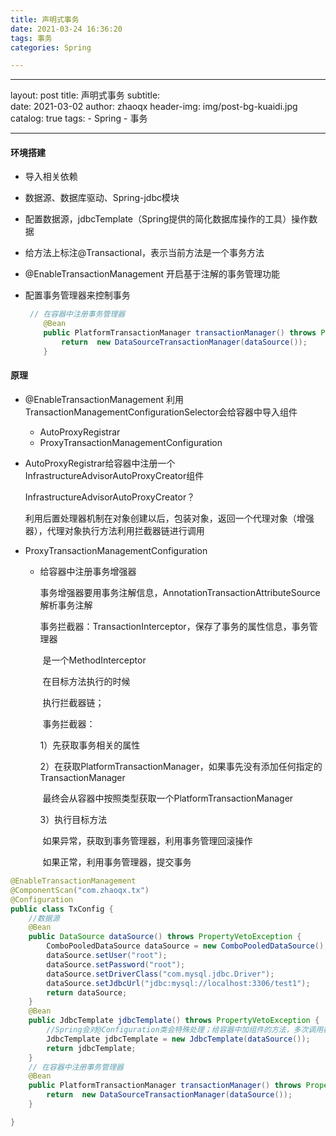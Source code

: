 ```yaml
---
title: 声明式事务
date: 2021-03-24 16:36:20
tags: 事务
categories: Spring

---
```


---
layout:     post
title:      声明式事务
subtitle:   
date:       2021-03-02
author:     zhaoqx
header-img: img/post-bg-kuaidi.jpg
catalog: true
tags:
    - Spring
    - 事务
    
---


####  环境搭建

* 导入相关依赖

* 数据源、数据库驱动、Spring-jdbc模块

* 配置数据源，jdbcTemplate（Spring提供的简化数据库操作的工具）操作数据

* 给方法上标注@Transactional，表示当前方法是一个事务方法

* @EnableTransactionManagement 开启基于注解的事务管理功能

* 配置事务管理器来控制事务  

  ```java
   // 在容器中注册事务管理器
      @Bean
      public PlatformTransactionManager transactionManager() throws PropertyVetoException {
          return  new DataSourceTransactionManager(dataSource());
      }
  ```

<!--more-->

#### 原理

* @EnableTransactionManagement
  利用TransactionManagementConfigurationSelector会给容器中导入组件

  * AutoProxyRegistrar
  * ProxyTransactionManagementConfiguration 

 * AutoProxyRegistrar给容器中注册一个InfrastructureAdvisorAutoProxyCreator组件

   InfrastructureAdvisorAutoProxyCreator？

   利用后置处理器机制在对象创建以后，包装对象，返回一个代理对象（增强器），代理对象执行方法利用拦截器链进行调用

* ProxyTransactionManagementConfiguration

  * 给容器中注册事务增强器

    事务增强器要用事务注解信息，AnnotationTransactionAttributeSource解析事务注解

    事务拦截器：TransactionInterceptor，保存了事务的属性信息，事务管理器

    ​	是一个MethodInterceptor

    ​	在目标方法执行的时候

    ​		执行拦截器链；

    ​		事务拦截器：

    1）先获取事务相关的属性

    2）在获取PlatformTransactionManager，如果事先没有添加任何指定的TransactionManager

    ​	最终会从容器中按照类型获取一个PlatformTransactionManager

    3）执行目标方法

    ​	如果异常，获取到事务管理器，利用事务管理回滚操作

    ​	如果正常，利用事务管理器，提交事务

```java
@EnableTransactionManagement
@ComponentScan("com.zhaoqx.tx")
@Configuration
public class TxConfig {
    //数据源
    @Bean
    public DataSource dataSource() throws PropertyVetoException {
        ComboPooledDataSource dataSource = new ComboPooledDataSource();
        dataSource.setUser("root");
        dataSource.setPassword("root");
        dataSource.setDriverClass("com.mysql.jdbc.Driver");
        dataSource.setJdbcUrl("jdbc:mysql://localhost:3306/test1");
        return dataSource;
    }
    @Bean
    public JdbcTemplate jdbcTemplate() throws PropertyVetoException {
        //Spring会对@Configuration类会特殊处理；给容器中加组件的方法，多次调用都只是从容器中找组件
        JdbcTemplate jdbcTemplate = new JdbcTemplate(dataSource());
        return jdbcTemplate;
    }
    // 在容器中注册事务管理器
    @Bean
    public PlatformTransactionManager transactionManager() throws PropertyVetoException {
        return  new DataSourceTransactionManager(dataSource());
    }

}

```

